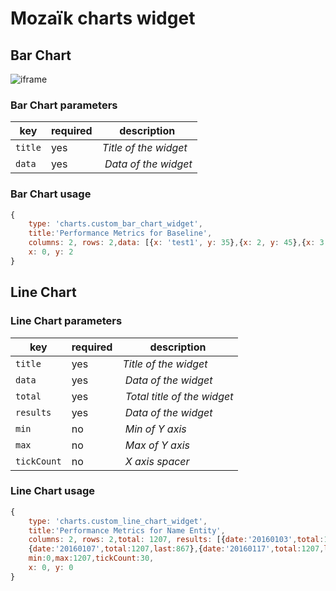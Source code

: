 # Mozaïk charts widget


## Bar Chart 

![iframe](https://raw.githubusercontent.com/tomav/mozaik-ext-iframe/master/preview/iframe.iframe.png)

### Bar Chart parameters

key        | required | description
-----------|----------|----------------------------------------------------
`title`    | yes      | *Title of the widget*
`data`     | yes      | *Data of the widget*

### Bar Chart usage

```javascript
{
    type: 'charts.custom_bar_chart_widget',
    title:'Performance Metrics for Baseline',
    columns: 2, rows: 2,data: [{x: 'test1', y: 35},{x: 2, y: 45},{x: 3, y: 235},{x: 4, y: 75}],
    x: 0, y: 2
}
```

## Line Chart 

### Line Chart parameters

key        | required | description
-----------|----------|----------------------------------------------------
`title`    | yes      | *Title of the widget*
`data`     | yes      | *Data of the widget*
`total`    | yes      | *Total title of the widget*
`results`  | yes      | *Data of the widget*
`min`      | no       | *Min of Y axis*
`max`      | no       | *Max of Y axis*
`tickCount`| no       | *X axis spacer*

### Line Chart usage

```javascript
{
    type: 'charts.custom_line_chart_widget',
    title:'Performance Metrics for Name Entity',
    columns: 2, rows: 2,total: 1207, results: [{date:'20160103',total:1207,last:1024},{date:'20160114',total:1207,last:978},
    {date:'20160107',total:1207,last:867},{date:'20160117',total:1207,last:1026}],
    min:0,max:1207,tickCount:30,
    x: 0, y: 0
}
```